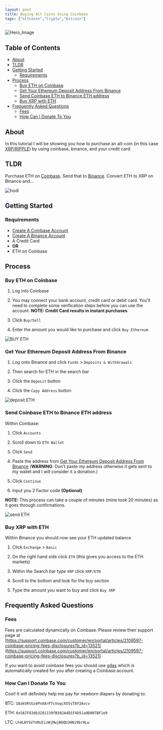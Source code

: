 ```yaml
---
layout: post
title: Buying Alt Coins Using Coinbase
tags: ["altcoins","Crypto","bitcoin"]
---
```


![Hero_Image](https://github.com/aFunnyBit/aFunnyBit.github.io/raw/master/images/coinlogo.jpg "hero_image")


## Table of Contents
- [About](#about)
- [TLDR](#tldr)
- [Getting Started](#getting-started)
  - [Requirements](#requirements)
- [Process](#process)
  - [Buy ETH on Coinbase](#buy-eth-on-coinbase)
  - [Get Your Ethereum Deposit Address From Binance](#get-your-ethereum-deposit-address-from-binance)
  - [Send Coinbase ETH to Binance ETH address](#send-coinbase-eth-to-binance-eth-address)
  - [Buy XRP with ETH](#buy-xrp-with-eth)
- [Frequently Asked Questions](#frequently-asked-questions)
  - [Fees](#fees)
  - [How Can I Donate To You](#how-can-i-donate-to-you)


## About
In this tutorial I will be showing you how to purchase an alt-coin (in this case [XRP/RIPPLE](https://coinmarketcap.com/currencies/ripple/)) by using coinbase, binance, and your credit card.

## TLDR
Purchase ETH on [Coinbase](https://www.coinbase.com/signup). Send that to [Binance](https://www.binance.com/?ref=15119907). Convert ETH to XRP on Binance and...

![hodl](https://github.com/aFunnyBit/aFunnyBit.github.io/raw/master/images/hodl.jpg "hodl")



## Getting Started
### Requirements

- [Create A Coinbase Account](https://www.coinbase.com/signup)
- [Create A Binance Account](https://www.binance.com/?ref=15119907)
- A Credit Card 
- __OR__
- ETH on Coinbase


## Process

### Buy ETH on Coinbase

1. Log into Coinbase

2. You may connect your bank account, credit card or debit card. You'll need to complete some verification steps before you can use the account. __NOTE: Credit Card results in instant purchases__

3. Click `Buy/Sell`

4. Enter the amount you would like to purchase and click `Buy Ethereum`

![BUY ETH](https://github.com/aFunnyBit/aFunnyBit.github.io/raw/master/images/Coinbase-Check-Ethereum-Box.png)

### Get Your Ethereum Deposit Address From Binance

1. Log onto Binance and click `Funds` > `Deposits & Withdrawals`

2. Then search for ETH in the search bar

3. Click the `Deposit` button

4. Click the `Copy Address` button

![deposit ETH](https://github.com/aFunnyBit/aFunnyBit.github.io/raw/master/images/getdepositbinance.gif)

### Send Coinbase ETH to Binance ETH address

Within Coinbase:

1. Click `Accounts`

2. Scroll down to `ETH Wallet`

3. Click `Send`

4. Paste the address from [Get Your Ethereum Deposit Address From Binance](#get-your-ethereum-deposit-address-from-binance) (__WARNING__: Don't paste my address otherwise it gets sent to my wallet and I will consider it a donation.)

5. Click `Continue`

6. Input you 2 Factor code __(Optional)__

__NOTE:__ This process can take a couple of minutes (mine took 20 minutes) as it goes through confirmations.

![send ETH](https://github.com/aFunnyBit/aFunnyBit.github.io/raw/master/images/sendethtobinancefromcoinbase.gif)



### Buy XRP with ETH

Within Binance you should now see your ETH updated balance

1. Click `Exchange` > `Basic`

2. On the right hand side click `ETH` (this gives you access to the ETH markets)

3. Within the Search bar type `XRP` click `XRP/ETH`

4. Scroll to the bottom and look for the buy section

5. Type the amount you want to buy and click `Buy XRP`






## Frequently Asked Questions

### Fees

Fees are calculated dynamically on Coinbase. Please review their support page at [https://support.coinbase.com/customer/en/portal/articles/2109597-coinbase-pricing-fees-disclosures?b_id=13521](https://support.coinbase.com/customer/en/portal/articles/2109597-coinbase-pricing-fees-disclosures?b_id=13521)

If you want to avoid coinbase fees you should use [gdax](https://www.gdax.com/trade) which is automatically created for you after creating a Coinbase account. 



### How Can I Donate To You

Cool!
It will definitely help me pay for newborn diapers by donating to:

BTC: `18akVRtGz4PnXArP7cVoqcXV5sT8Y3Avcv`

ETH: `0x5A7F83db3281139fB382A4D1F4b51a9D007BF1e9`

LTC: `Lh4LHYSV7nMu5izWjMwjB6QUJHNi9brHLw`


